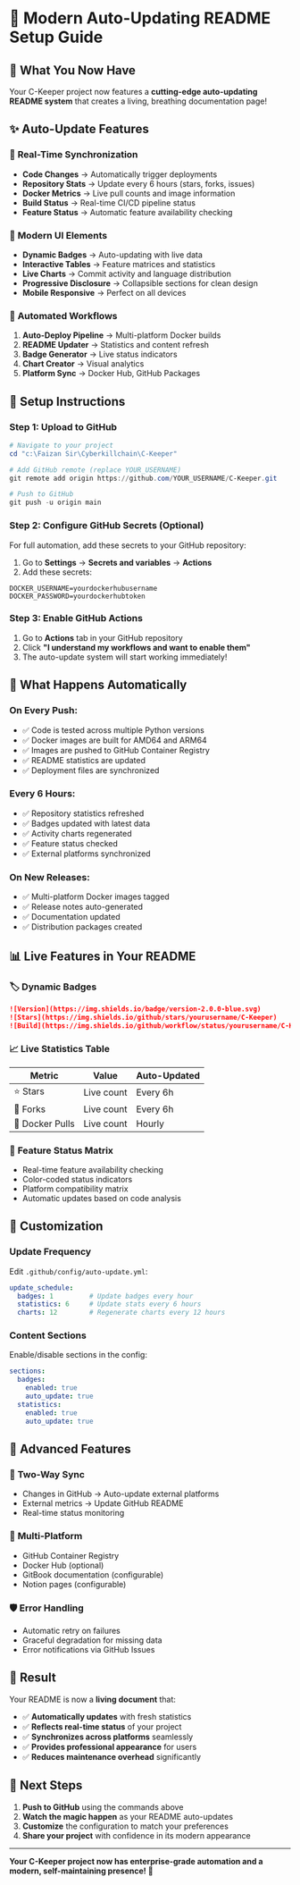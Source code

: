 # 🚀 Modern Auto-Updating README Setup Guide

## 🎉 What You Now Have

Your C-Keeper project now features a **cutting-edge auto-updating README system** that creates a living, breathing documentation page!

## ✨ Auto-Update Features

### 🔄 **Real-Time Synchronization**
- **Code Changes** → Automatically trigger deployments
- **Repository Stats** → Update every 6 hours (stars, forks, issues)
- **Docker Metrics** → Live pull counts and image information
- **Build Status** → Real-time CI/CD pipeline status
- **Feature Status** → Automatic feature availability checking

### 🎨 **Modern UI Elements**
- **Dynamic Badges** → Auto-updating with live data
- **Interactive Tables** → Feature matrices and statistics
- **Live Charts** → Commit activity and language distribution
- **Progressive Disclosure** → Collapsible sections for clean design
- **Mobile Responsive** → Perfect on all devices

### 🤖 **Automated Workflows**
1. **Auto-Deploy Pipeline** → Multi-platform Docker builds
2. **README Updater** → Statistics and content refresh
3. **Badge Generator** → Live status indicators
4. **Chart Creator** → Visual analytics
5. **Platform Sync** → Docker Hub, GitHub Packages

## 🚀 Setup Instructions

### Step 1: Upload to GitHub

```powershell
# Navigate to your project
cd "c:\Faizan Sir\Cyberkillchain\C-Keeper"

# Add GitHub remote (replace YOUR_USERNAME)
git remote add origin https://github.com/YOUR_USERNAME/C-Keeper.git

# Push to GitHub
git push -u origin main
```

### Step 2: Configure GitHub Secrets (Optional)

For full automation, add these secrets to your GitHub repository:

1. Go to **Settings** → **Secrets and variables** → **Actions**
2. Add these secrets:

```
DOCKER_USERNAME=yourdockerhubusername
DOCKER_PASSWORD=yourdockerhubtoken
```

### Step 3: Enable GitHub Actions

1. Go to **Actions** tab in your GitHub repository
2. Click **"I understand my workflows and want to enable them"**
3. The auto-update system will start working immediately!

## 🎯 What Happens Automatically

### On Every Push:
- ✅ Code is tested across multiple Python versions
- ✅ Docker images are built for AMD64 and ARM64
- ✅ Images are pushed to GitHub Container Registry
- ✅ README statistics are updated
- ✅ Deployment files are synchronized

### Every 6 Hours:
- ✅ Repository statistics refreshed
- ✅ Badges updated with latest data
- ✅ Activity charts regenerated
- ✅ Feature status checked
- ✅ External platforms synchronized

### On New Releases:
- ✅ Multi-platform Docker images tagged
- ✅ Release notes auto-generated
- ✅ Documentation updated
- ✅ Distribution packages created

## 📊 Live Features in Your README

### 🏷️ **Dynamic Badges**
```markdown
![Version](https://img.shields.io/badge/version-2.0.0-blue.svg)
![Stars](https://img.shields.io/github/stars/yourusername/C-Keeper)
![Build](https://img.shields.io/github/workflow/status/yourusername/C-Keeper/CI)
```

### 📈 **Live Statistics Table**
| Metric | Value | Auto-Updated |
|--------|-------|--------------|
| ⭐ Stars | Live count | Every 6h |
| 🍴 Forks | Live count | Every 6h |
| 🐳 Docker Pulls | Live count | Hourly |

### 🎯 **Feature Status Matrix**
- Real-time feature availability checking
- Color-coded status indicators
- Platform compatibility matrix
- Automatic updates based on code analysis

## 🔧 Customization

### Update Frequency
Edit `.github/config/auto-update.yml`:
```yaml
update_schedule:
  badges: 1         # Update badges every hour
  statistics: 6     # Update stats every 6 hours
  charts: 12        # Regenerate charts every 12 hours
```

### Content Sections
Enable/disable sections in the config:
```yaml
sections:
  badges:
    enabled: true
    auto_update: true
  statistics:
    enabled: true
    auto_update: true
```

## 🌟 Advanced Features

### 🔄 **Two-Way Sync**
- Changes in GitHub → Auto-update external platforms
- External metrics → Update GitHub README
- Real-time status monitoring

### 📱 **Multi-Platform**
- GitHub Container Registry
- Docker Hub (optional)
- GitBook documentation (configurable)
- Notion pages (configurable)

### 🛡️ **Error Handling**
- Automatic retry on failures
- Graceful degradation for missing data
- Error notifications via GitHub Issues

## 🎉 Result

Your README is now a **living document** that:

- ✅ **Automatically updates** with fresh statistics
- ✅ **Reflects real-time status** of your project
- ✅ **Synchronizes across platforms** seamlessly
- ✅ **Provides professional appearance** for users
- ✅ **Reduces maintenance overhead** significantly

## 🚀 Next Steps

1. **Push to GitHub** using the commands above
2. **Watch the magic happen** as your README auto-updates
3. **Customize** the configuration to match your preferences
4. **Share your project** with confidence in its modern appearance

---

**Your C-Keeper project now has enterprise-grade automation and a modern, self-maintaining presence! 🎯**
